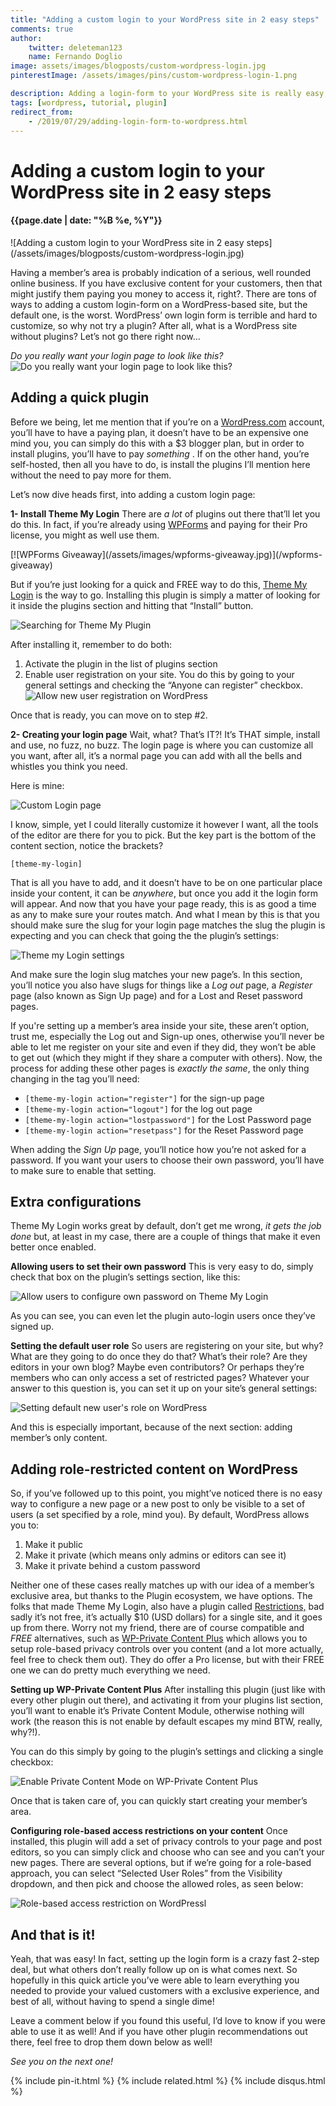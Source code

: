 ```yaml
---
title: "Adding a custom login to your WordPress site in 2 easy steps"
comments: true
author:
    twitter: deleteman123
    name: Fernando Doglio
image: assets/images/blogposts/custom-wordpress-login.jpg
pinterestImage: /assets/images/pins/custom-wordpress-login-1.png

description: Adding a login-form to your WordPress site is really easy, but what about the rest? Role-based access, logout pages and so on. Read here everything you need to setup your member's only area in your WordPress site.
tags: [wordpress, tutorial, plugin]
redirect_from:
    - /2019/07/29/adding-login-form-to-wordpress.html
---
```

# Adding a custom login to your WordPress site in 2 easy steps
#### {{page.date | date: "%B %e, %Y"}}

<div class="post-header-img" markdown="1">
![Adding a custom login to your WordPress site in 2 easy steps](/assets/images/blogposts/custom-wordpress-login.jpg)
</div>


Having a member’s area is probably indication of a serious, well rounded online business. If you have exclusive content for your customers, then that might justify them paying you money to access it, right?. 
There are tons of ways to adding a custom login-form on a WordPress-based site, but the default one, is the worst. WordPress’ own login form is terrible and hard to customize, so why not try a plugin? After all, what is a WordPress site without plugins? Let’s not go there right now…



_Do you really want your login page to look like this?_
![Do you really want your login page to look like this?](/assets/images/blogposts/default-wp-login.png)


## Adding a quick plugin

Before we being, let me mention that if you’re on a [WordPress.com](http://www.WordPress.com) account, you’ll have to have a paying plan, it doesn’t have to be an expensive one mind you, you can simply do this with a $3 blogger plan, but in order to install plugins, you’ll have to pay *something* .
If on the other hand, you’re self-hosted, then all you have to do, is install the plugins I’ll mention here without the need to pay more for them.

Let’s now dive heads first, into adding a custom login page:

**1- Install Theme My Login**
There are *a lot* of plugins out there that’ll let you do this. In fact, if you’re already using [WPForms](https://www.shareasale.com/r.cfm?u=2099099&m=64312&b=834775) and paying for their Pro license, you might as well use them.
<div class="home-banner" markdown="1">
[![WPForms Giveaway](/assets/images/wpforms-giveaway.jpg)](/wpforms-giveaway)
</div>

But if you’re just looking for a quick and FREE way to do this, [Theme My Login](https://thememylogin.com) is the way to go.
Installing this plugin is simply a matter of looking for it inside the plugins section and hitting that “Install” button.


![Searching for Theme My Plugin](/assets/images/blogposts/looking-for-plugin.png)


After installing it, remember to do both:

1. Activate the plugin in the list of plugins section
2. Enable user registration on your site. You do this by going to your general settings and checking the “Anyone can register” checkbox.
![Allow new user registration on WordPress](/assets/images/blogposts/allow-register.png)


Once that is ready, you can move on to step #2.

**2- Creating your login page**
Wait, what? That’s IT?! It’s THAT simple, install and use, no fuzz, no buzz. 
The login page is where you can customize all you want, after all, it’s a normal page you can add with all the bells and whistles you think you need.

Here is mine:

![Custom Login page](/assets/images/blogposts/my-login.png)


I know, simple, yet I could literally customize it however I want, all the tools of the editor are there for you to pick. But the key part is the bottom of the content section, notice the brackets?

`[theme-my-login]` 

That is all you have to add, and it doesn’t have to be on one particular place inside your content, it can be *anywhere*, but once you add it the login form will appear. 
And now that you have your page ready, this is as good a time as any to make sure your routes match. And what I mean by this is that you should make sure the slug for your login page matches the slug the plugin is expecting and you can check that going the the plugin’s settings:


![Theme my Login settings](/assets/images/blogposts/plugin-settings.png)


And make sure the login slug matches your new page’s. In this section, you’ll notice you also have slugs for things like a *Log out* page, a *Register* page (also known as Sign Up page) and for a Lost and Reset password pages. 

If you're setting up a member’s area inside your site, these aren’t option, trust me, especially the Log out and Sign-up ones, otherwise you’ll never be able to let me register on your site and even if they did, they won’t be able to get out (which they might if they share a computer with others).
Now, the process for adding these other pages is *exactly the same*, the only thing changing in the tag you’ll need:


- `[theme-my-login action="register"]` for the sign-up page
- `[theme-my-login action="logout"]` for the log out page
- `[theme-my-login action="lostpassword"]` for the Lost Password page
- `[theme-my-login action="resetpass"]` for the Reset Password page

When adding the *Sign Up* page, you’ll notice how you’re not asked for a password. If you want your users to choose their own password, you’ll have to make sure to enable that setting.


## Extra configurations

Theme My Login works great by default, don’t get me wrong, *it gets the job done* but, at least in my case, there are a couple of things that make it even better once enabled.

**Allowing users to set their own password**
This is very easy to do, simply check that box on the plugin’s settings section, like this:


![Allow users to configure own password on Theme My Login](/assets/images/blogposts/allow-own-password.png)


As you can see, you can even let the plugin auto-login users once they’ve signed up.

**Setting the default user role**
So users are registering on your site, but why? What are they going to do once they do that? What’s their role? Are they editors in your own blog? Maybe even contributors? Or perhaps they’re members who can only access a set of restricted pages?
Whatever your answer to this question is, you can set it up on your site’s general settings:


![Setting default new user's role on WordPress](/assets/images/blogposts/default-role.png)


And this is especially important, because of the next section: adding member’s only content.


## Adding role-restricted content on WordPress

So, if you’ve followed up to this point, you might’ve noticed there is no easy way to configure a new page or a new post to only be visible to a set of users (a set specified by a role, mind you). By default, WordPress allows you to:

1. Make it public
2. Make it private (which means only admins or editors can see it)
3. Make it private behind a custom password

Neither one of these cases really matches up with our idea of a member’s exclusive area, but thanks to the Plugin ecosystem, we have options.
The folks that made Theme My Login, also have a plugin called [Restrictions,](https://thememylogin.com/extensions/restrictions/) bad sadly it’s not free, it’s actually $10 (USD dollars) for a single site, and it goes up from there. 
Worry not my friend, there are of course compatible and *FREE* alternatives, such as [WP-Private Content Plus](https://wordpress.org/plugins/wp-private-content-plus/) which allows you to setup role-based privacy controls over you content (and a lot more actually, feel free to check them out). They do offer a Pro license, but with their FREE one we can do pretty much everything we need.

**Setting up WP-Private Content Plus**
After installing this plugin (just like with every other plugin out there), and activating it from your plugins list section, you’ll want to enable it’s Private Content Module, otherwise nothing will work (the reason this is not enable by default escapes my mind BTW, really, why?!).

You can do this simply by going to the plugin’s settings and clicking a single checkbox:


![Enable Private Content Mode on WP-Private Content Plus](/assets/images/blogposts/enable-privacy.png)


Once that is taken care of, you can quickly start creating your member’s area.

**Configuring role-based access restrictions on your content**
Once installed, this plugin will add a set of privacy controls to your page and post editors, so you can simply click and choose who can see and you can’t your new pages.
There are several options, but if we’re going for a role-based approach, you can select “Selected User Roles” from the Visibility dropdown, and then pick and choose the allowed roles, as seen below:


![Role-based access restriction on WordPressl](/assets/images/blogposts/role-based-restrictions.png)



## And that is it!

Yeah, that was easy! In fact, setting up the login form is a crazy fast 2-step deal, but what others don’t really follow up on is what comes next. So hopefully in this quick article you’ve were able to learn everything you needed to provide your valued customers with a exclusive experience, and best of all, without having to spend a single dime!

Leave a comment below if you found this useful, I’d love to know if you were able to use it as well! And if you have other plugin recommendations out there, feel free to drop them down below as well!

*See you on the next one!* 

<div class="sharethis-inline-share-buttons"></div>
                        
{% include pin-it.html %}
{% include related.html %}
{% include disqus.html %}